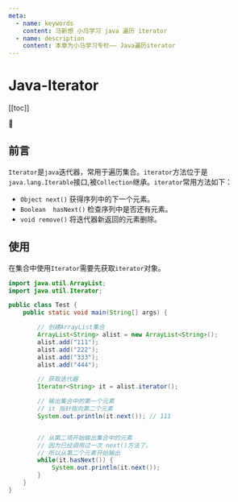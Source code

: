 ```yaml
---
meta:
  - name: keywords
    content: 马新想 小马学习 java 遍历 iterator
  - name: description
    content: 本章为小马学习专栏—— Java遍历iterator
---
```


# Java-Iterator

[[toc]]

:horse: 


##  前言

`Iterator`是`java`迭代器，常用于遍历集合。`iterator`方法位于是`java.lang.Iterable`接口,被`Collection`继承。`iterator`常用方法如下：

- `Object next()` 获得序列中的下一个元素。
- `Boolean  hasNext()` 检查序列中是否还有元素。
- `void remove()` 将迭代器新返回的元素删除。


## 使用

在集合中使用`Iterator`需要先获取`iterator`对象。

```java
import java.util.ArrayList;
import java.util.Iterator;

public class Test {
    public static void main(String[] args) {

        // 创建ArrayList集合
        ArrayList<String> alist = new ArrayList<String>();
        alist.add("111");
        alist.add("222");
        alist.add("333");
        alist.add("444");

        // 获取迭代器
        Iterator<String> it = alist.iterator();

        // 输出集合中的第一个元素
        // it 指针指向第二个元素
        System.out.println(it.next()); // 111


        // 从第二项开始输出集合中的元素
        // 因为已经调用过一次 next()方法了，
        // 所以从第二个元素开始输出
        while(it.hasNext()) {
            System.out.println(it.next());
        }
    }
}
```



